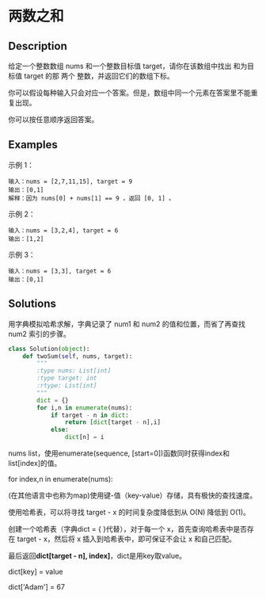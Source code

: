 # 两数之和

## Description
给定一个整数数组 nums 和一个整数目标值 target，请你在该数组中找出 和为目标值 target  的那 两个 整数，并返回它们的数组下标。

你可以假设每种输入只会对应一个答案。但是，数组中同一个元素在答案里不能重复出现。

你可以按任意顺序返回答案。

## Examples
示例 1：

```
输入：nums = [2,7,11,15], target = 9
输出：[0,1]
解释：因为 nums[0] + nums[1] == 9 ，返回 [0, 1] 。
```

示例 2：
```
输入：nums = [3,2,4], target = 6
输出：[1,2]
```

示例 3：
```
输入：nums = [3,3], target = 6
输出：[0,1]
```

## Solutions
用字典模拟哈希求解，字典记录了 num1 和 num2 的值和位置，而省了再查找 num2 索引的步骤。

```python
class Solution(object):
    def twoSum(self, nums, target):
        """
        :type nums: List[int]
        :type target: int
        :rtype: List[int]
        """
        dict = {}
        for i,n in enumerate(nums):
            if target - n in dict:
                return [dict[target - n],i]
            else:
                dict[n] = i
```
nums list，使用enumerate(sequence, [start=0])函数同时获得index和list[index]的值。

for index,n in enumerate(nums):

(在其他语言中也称为map)使用键-值（key-value）存储，具有极快的查找速度。

使用哈希表，可以将寻找 target - x 的时间复杂度降低到从 O(N) 降低到 O(1)。

创建一个哈希表（字典dict = { }代替），对于每一个 x，首先查询哈希表中是否存在 target - x，然后将 x 插入到哈希表中，即可保证不会让 x 和自己匹配。

最后返回**dict[target - n], index]**，dict是用key取value。

dict[key] = value

dict['Adam'] = 67